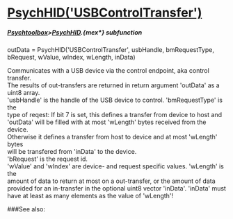 # [PsychHID('USBControlTransfer')](PsychHID-USBControlTransfer) 
##### [Psychtoolbox](Psychtoolbox)>[PsychHID](PsychHID).{mex*} subfunction

outData = PsychHID('USBControlTransfer', usbHandle, bmRequestType, bRequest, wValue, wIndex, wLength, inData)

Communicates with a USB device via the control endpoint, aka control transfer.  
The results of out-transfers are returned in return argument 'outData' as a  
uint8 array.  
'usbHandle' is the handle of the USB device to control. 'bmRequestType' is the  
type of reqest: If bit 7 is set, this defines a transfer from device to host and  
'outData' will be filled with at most 'wLength' bytes received from the device.  
Otherwise it defines a transfer from host to device and at most 'wLength' bytes  
will be transfered from 'inData' to the device.  
'bRequest' is the request id.  
'wValue' and 'wIndex' are device- and request specific values. 'wLength' is the  
amount of data to return at most on a out-transfer, or the amount of data  
provided for an in-transfer in the optional uint8 vector 'inData'. 'inData' must  
have at least as many elements as the value of 'wLength'!   


###See also:

